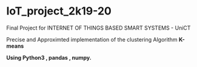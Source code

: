 # IoT_project_2k19-20
Final Project for INTERNET OF THINGS BASED SMART SYSTEMS - UniCT
<div>
<p> Precise and Approximted implementation of the clustering Algorithm <b>K-means<b> </p>
<p> Using Python3 , pandas , numpy. <P>
</div>
